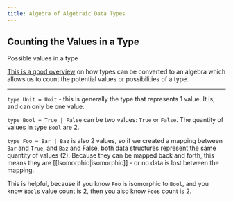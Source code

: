 ```yaml
---
title: Algebra of Algebraic Data Types
---
```


## Counting the Values in a Type 

Possible values in a type

[This is a good overview](https://gist.github.com/gregberns/5e9da0c95a9a8d2b6338afe69310b945) on how types can be converted to an algebra which allows us to count the potential values or possibilities of a type.

---

`type Unit = Unit` - this is generally the type that represents 1 value. It is, and can only be one value.

`type Bool = True | False` can be two values: `True` or `False`. The quantity of values in type `Bool` are 2. 

`type Foo = Bar | Baz` is also 2 values, so if we created a mapping between `Bar` and `True`, and `Baz` and False, both data structures represent the same quantity of values (2). Because they can be mapped back and forth, this means they are [[Isomorphic|isomorphic]] - or no data is lost between the mapping.

This is helpful, because if you know `Foo` is isomorphic to `Bool`, and you know `Bool`s value count is 2, then you also know `Foo`s count is 2.